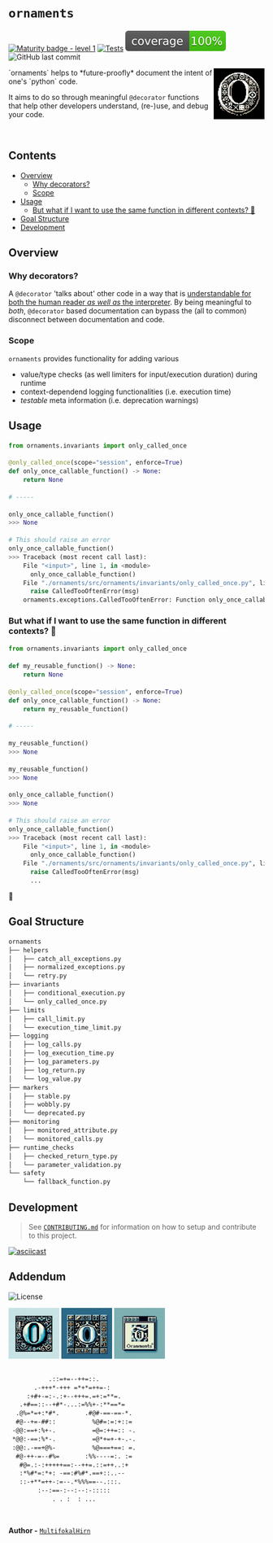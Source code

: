 
<!-- markdownlint-disable -->

<p align="center">
  <!-- github-banner-start -->
    <h1><code>ornaments</code></h1>
  <!-- github-banner-end -->
</p>

<!-- markdownlint-restore -->
[![Maturity badge - level 1](https://img.shields.io/badge/Maturity-Level%201%20--%20New%20Project-yellow.svg)](https://github.com/tophat/getting-started/blob/master/scorecard.md)
[![Tests](https://github.com/MultifokalHirn/ornaments/actions/workflows/python-checks.yaml/badge.svg?branch=main)](https://github.com/MultifokalHirn/ornaments/actions/workflows/python-checks.yaml)
![Coverage](./docs/img/coverage.svg)
![GitHub last commit](https://img.shields.io/github/last-commit/MultifokalHirn/ornaments)
<!-- ![GitHub issues](https://img.shields.io/github/issues/MultifokalHirn/ornaments)
![GitHub tag (latest SemVer)](https://img.shields.io/github/v/tag/MultifokalHirn/ornaments) -->
<img align="right" src="./docs/img/ornaments.png" width="100" height="100" />
`ornaments` helps to *future-proofly* document the intent of one's `python` code.

It aims to do so through meaningful `@decorator` functions that help other developers understand, (re-)use, and debug your code.

<br clear="left"/>

<!-- <details><summary><h2>Contents</h2></summary> -->

<h2>Contents</h2>

- [Overview](#overview)
  - [Why decorators?](#why-decorators)
  - [Scope](#scope)
- [Usage](#usage)
  - [But what if I want to use the same function in different contexts? 🤔](#but-what-if-i-want-to-use-the-same-function-in-different-contexts-)
- [Goal Structure](#goal-structure)
- [Development](#development)

<!-- </details> -->

## Overview

### Why decorators?

A `@decorator` 'talks about' other code in a way that is <u>understandable for both the human reader *as well as* the interpreter</u>. By being meaningful to *both*, `@decorator` based documentation can bypass the (all to common) disconnect between documentation and code.

### Scope

`ornaments` provides functionality for adding various

- value/type checks (as well limiters for input/execution duration) during runtime
- context-dependend logging functionalities (i.e. execution time)
- *testable* meta information (i.e. deprecation warnings)

## Usage

``` python
from ornaments.invariants import only_called_once

@only_called_once(scope="session", enforce=True)
def only_once_callable_function() -> None:
    return None

# -----

only_once_callable_function()
>>> None

# This should raise an error
only_once_callable_function()
>>> Traceback (most recent call last):
    File "<input>", line 1, in <module>
      only_once_callable_function()
    File "./ornaments/src/ornaments/invariants/only_called_once.py", line 45, in wrapper
      raise CalledTooOftenError(msg)
    ornaments.exceptions.CalledTooOftenError: Function only_once_callable_function has already been called in session. call_scope=(4522676512, <function only_once_callable_function at 0x10d929120>)
```

### But what if I want to use the same function in different contexts? 🤔

``` python
from ornaments.invariants import only_called_once

def my_reusable_function() -> None:
    return None

@only_called_once(scope="session", enforce=True)
def only_once_callable_function() -> None:
    return my_reusable_function()

# -----

my_reusable_function()
>>> None

my_reusable_function()
>>> None

only_once_callable_function()
>>> None

# This should raise an error
only_once_callable_function()
>>> Traceback (most recent call last):
    File "<input>", line 1, in <module>
      only_once_callable_function()
    File "./ornaments/src/ornaments/invariants/only_called_once.py", line 45, in wrapper
      raise CalledTooOftenError(msg)
      ...
```

<!-- <img width="1421" alt="Screenshot 2023-12-21 at 01 48 35" src="https://github.com/MultifokalHirn/ornaments/assets/7870758/8fce40d2-65e4-4c1f-8077-d5eb40641bc5"> -->
🚀

<!-- ## Ideas

``` python
if [typecheck | boolcheck | truthycheck | positivecheck | ...] and [raise | log | ...] error
```

. -->

## Goal Structure

``` txt
ornaments
├── helpers
│   ├── catch_all_exceptions.py
│   ├── normalized_exceptions.py
│   └── retry.py
├── invariants
│   ├── conditional_execution.py
│   └── only_called_once.py
├── limits
│   ├── call_limit.py
│   └── execution_time_limit.py
├── logging
│   ├── log_calls.py
│   ├── log_execution_time.py
│   ├── log_parameters.py
│   ├── log_return.py
│   └── log_value.py
├── markers
│   ├── stable.py
│   ├── wobbly.py
│   └── deprecated.py
├── monitoring
│   ├── monitored_attribute.py
│   └── monitored_calls.py
├── runtime_checks
│   ├── checked_return_type.py
│   └── parameter_validation.py
└── safety
    └── fallback_function.py
```

## Development
>
> See [`CONTRIBUTING.md`](./CONTRIBUTING.md) for information on how to setup and contribute to this project.

[![asciicast](https://asciinema.org/a/628233.svg)](https://asciinema.org/a/628233)

<h2> Addendum </h2>

![License](https://img.shields.io/github/license/MultifokalHirn/ornaments)

<div>
  <img align="center" src="./docs/img/o1.png" width="100" height="100" />
  <img align="center" src="./docs/img/o2.png" width="100" height="100" />
  <img align="center" src="./docs/img/oran.png" width="100" height="100" />
</div>
<br />

``` txt
           .::=+=--++=::.
       .-+++*-+++ =*+*=++=-:
     :+#+-=:-.:+--+++=.=+:=**=.
   .+#==::--+#*-...:=%%+-:**==*=
  .@%=*=+:*#*.       .#@#-==-==-*.
  #@--+=-##::          %@#=:=:+::=
 -@@:==+:%+-.          =@=:++=:: -.
 *@@:-==:%*-.          =@*+=+-+-.-.
 :@@:.-==+@%-          %@===+==: =.
  #@-++-=--#%=       :%%----=:. :=
   #@=.:-:+++++==:--++=.::=++..:+
   :*%#*=:*+: -==:#%#*.==+::..--
   ::-+**=++-:=--.*%%%==--.:::.
        :--:==-:--:--:-:::::
            . . :  : ...
```

<br />

**Author -** [`MultifokalHirn`](https://github.com/MultifokalHirn)
